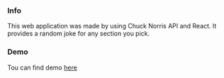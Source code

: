 ### Info
This web application was made by using Chuck Norris API and React.
It provides a random joke for any section you pick.
### Demo
Tou can find demo [here](https://chuck-norris-app.herokuapp.com/)
